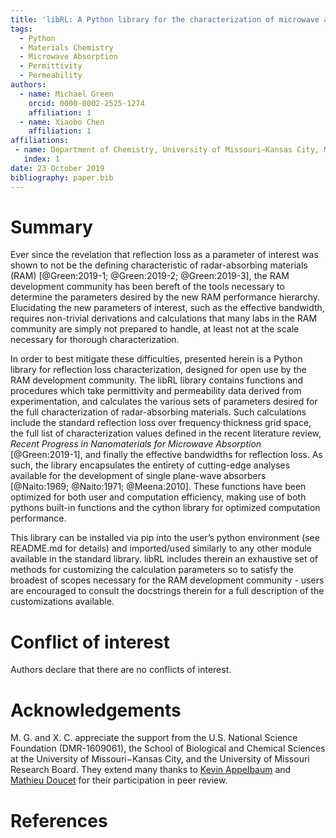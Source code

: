 ```yaml
---
title: 'libRL: A Python library for the characterization of microwave absorption'
tags:
  - Python
  - Materials Chemistry
  - Microwave Absorption
  - Permittivity
  - Permeability
authors:
  - name: Michael Green
    orcid: 0000-0002-2525-1274
    affiliation: 1
  - name: Xiaobo Chen
    affiliation: 1
affiliations:
 - name: Department of Chemistry, University of Missouri−Kansas City, MO 64110, U.S.A.
   index: 1
date: 23 October 2019
bibliography: paper.bib
---
```


# Summary

Ever since the revelation that reflection loss as a parameter of interest was
shown to not be the defining characteristic of radar-absorbing materials (RAM)
[@Green:2019-1; @Green:2019-2; @Green:2019-3], the RAM development community has
been bereft of the tools necessary to determine the parameters desired by the new
RAM performance hierarchy. Elucidating the new parameters of interest, such as the
effective bandwidth, requires non-trivial derivations and calculations that many labs
in the RAM community are simply not prepared to handle, at least not at the scale
necessary for thorough characterization.

In order to best mitigate these difficulties, presented herein is a Python library
for reflection loss characterization, designed for open use by the RAM development
community. The libRL library contains functions and procedures which take
permittivity and permeability data derived from experimentation, and calculates the
various sets of parameters desired for the full characterization of radar-absorbing
materials. Such calculations include the standard reflection loss over
frequency·thickness grid space, the full list of characterization values defined in
the recent literature review, *Recent Progress in Nanomaterials for Microwave Absorption*
[@Green:2019-1], and finally the effective bandwidths for reflection loss. As such, the
library encapsulates the entirety of cutting-edge analyses available for the development
of single plane-wave absorbers [@Naito:1969; @Naito:1971; @Meena:2010]. These functions
have been optimized for both user and computation efficiency, making use of both pythons
built-in functions and the cython library for optimized computation performance.


This library can be installed via pip into the user’s python environment (see README.md
for details) and imported/used similarly to any other module available in the standard
library. libRL includes therein an exhaustive set of methods for customizing the
calculation parameters so to satisfy the broadest of scopes necessary for the RAM
development community - users are encouraged to consult the docstrings therein for a
full description of the customizations available.

# Conflict of interest

Authors declare that there are no conflicts of interest.

# Acknowledgements

M. G. and X. C. appreciate the support from the U.S. National Science
Foundation (DMR-1609061), the School of Biological and Chemical Sciences
at the University of Missouri−Kansas City, and the University of
Missouri Research Board. They extend many thanks to 
[Kevin Appelbaum](https://github.com/kjappelbaum) and
[Mathieu Doucet](https://github.com/mdoucet) for their participation in
peer review.

# References